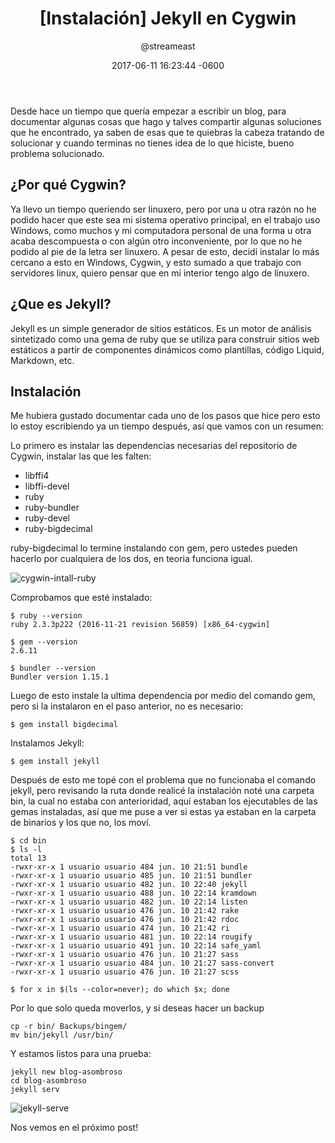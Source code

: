 ﻿---
layout: post
title:  "[Instalación] Jekyll en Cygwin"
date:   2017-06-11 16:23:44 -0600
author: "@streameast"
categories: jekyll cygwin
comments: yes
---

Desde hace un tiempo que quería empezar a escribir un blog, para documentar
algunas cosas que hago y talves compartir algunas soluciones que he encontrado,
ya saben de esas que te quiebras la cabeza tratando de solucionar y cuando 
terminas no tienes idea de lo que hiciste, bueno problema solucionado.

## ¿Por qué Cygwin?

Ya llevo un tiempo queriendo ser linuxero, pero por una u otra razón no
he podido hacer que este sea mi sistema operativo principal, en el trabajo
uso Windows, como muchos y mi computadora personal de una forma u otra
acaba descompuesta o con algún otro inconveniente, por lo que no he podido
al pie de la letra ser linuxero. A pesar de esto, decidí instalar lo más 
cercano a esto en Windows, Cygwin, y esto sumado a que trabajo con servidores
linux, quiero pensar que en mi interior tengo algo de linuxero.

## ¿Que es Jekyll?

Jekyll es un simple generador de sitios estáticos. Es un motor de análisis 
sintetizado como una gema de ruby que se utiliza para construir sitios web
estáticos a partir de componentes dinámicos como plantillas, código Liquid,
Markdown, etc.

## Instalación

Me hubiera gustado documentar cada uno de los pasos que hice pero esto lo 
estoy escribiendo ya un tiempo después, así que vamos con un resumen:

Lo primero es instalar las dependencias necesarias del repositorio de Cygwin,
instalar las que les falten:

* libffi4 
* libffi-devel
* ruby
* ruby-bundler
* ruby-devel
* ruby-bigdecimal

ruby-bigdecimal lo termine instalando con gem, pero ustedes pueden hacerlo por 
cualquiera de los dos, en teoria funciona igual.

![cygwin-intall-ruby](https://image.ibb.co/j1gbDF/cygwin_intall_ruby.png)

Comprobamos que esté instalado:

```
$ ruby --version
ruby 2.3.3p222 (2016-11-21 revision 56859) [x86_64-cygwin]

$ gem --version
2.6.11

$ bundler --version
Bundler version 1.15.1
```

Luego de esto instale la ultima dependencia por medio del comando gem, pero si
la instalaron en el paso anterior, no es necesario:

`$ gem install bigdecimal`

Instalamos Jekyll:

`$ gem install jekyll`

Después de esto me topé con el problema que no funcionaba el comando jekyll,
pero revisando la ruta donde realicé la instalación noté una carpeta bin, la
cual no estaba con anterioridad, aquí estaban los ejecutables de las gemas
instaladas, así que me puse a ver si estas ya estaban en la carpeta de 
binarios y los que no, los moví.

```
$ cd bin
$ ls -l
total 13
-rwxr-xr-x 1 usuario usuario 484 jun. 10 21:51 bundle
-rwxr-xr-x 1 usuario usuario 485 jun. 10 21:51 bundler
-rwxr-xr-x 1 usuario usuario 482 jun. 10 22:40 jekyll
-rwxr-xr-x 1 usuario usuario 488 jun. 10 22:14 kramdown
-rwxr-xr-x 1 usuario usuario 482 jun. 10 22:14 listen
-rwxr-xr-x 1 usuario usuario 476 jun. 10 21:42 rake
-rwxr-xr-x 1 usuario usuario 476 jun. 10 21:42 rdoc
-rwxr-xr-x 1 usuario usuario 474 jun. 10 21:42 ri
-rwxr-xr-x 1 usuario usuario 481 jun. 10 22:14 rougify
-rwxr-xr-x 1 usuario usuario 491 jun. 10 22:14 safe_yaml
-rwxr-xr-x 1 usuario usuario 476 jun. 10 21:27 sass
-rwxr-xr-x 1 usuario usuario 484 jun. 10 21:27 sass-convert
-rwxr-xr-x 1 usuario usuario 476 jun. 10 21:27 scss

$ for x in $(ls --color=never); do which $x; done
```

Por lo que solo queda moverlos, y si deseas hacer un backup

```
cp -r bin/ Backups/bingem/
mv bin/jekyll /usr/bin/
```

Y estamos listos para una prueba:

```
jekyll new blog-asombroso
cd blog-asombroso
jekyll serv
```

![jekyll-serve](https://image.ibb.co/b33Cna/jekyll_serve.png)

Nos vemos en el próximo post!
